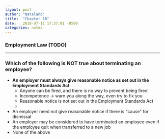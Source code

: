```yaml
---
layout: post
author: "Nataland"
title:  "Chapter 18"
date:   2018-07-11 17:37:01 -0500
categories: notes
---
```


### Employment Law (TODO)

---

### Which of the following is **NOT** true about terminating an employee?
- **An employer must always give reasonable notice as set out in the Employment Standards Act** 
	- Anyone can be fired, and there is no way to prevent being fired
	- Incompetence -> warn you along the way, even try to fix you
	- Reasonable notice is not set out in the Employment Standards Act
	-
- An employer need not give reasonable notice if there is "cause" for dismissal
- An employer may be considered to have terminated an employee even if the employee quit when transferred to a new job
- None of the above
